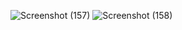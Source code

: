 ![Screenshot (157)](https://github.com/Shivansh2110/miniproject-3rdyr/assets/115654507/c52ce5ec-305a-40a7-b189-592694374ec9)
![Screenshot (158)](https://github.com/Shivansh2110/miniproject-3rdyr/assets/115654507/69059d9e-cb6e-435c-a4b4-852ba1a65f05)

